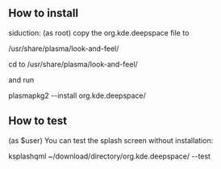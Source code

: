 ## How to install

siduction: (as root) copy the org.kde.deepspace file to 

/usr/share/plasma/look-and-feel/

cd to /usr/share/plasma/look-and-feel/

and run 

plasmapkg2 --install org.kde.deepspace/

## How to test

(as $user) You can test the splash screen without installation:

ksplashqml ~/download/directory/org.kde.deepspace/ --test

